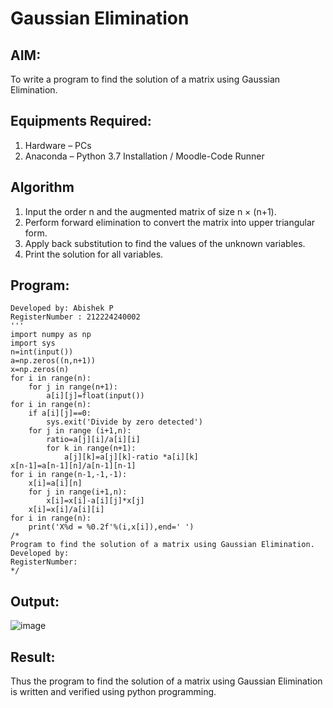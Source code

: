 # Gaussian Elimination

## AIM:
To write a program to find the solution of a matrix using Gaussian Elimination.

## Equipments Required:
1. Hardware – PCs
2. Anaconda – Python 3.7 Installation / Moodle-Code Runner

## Algorithm
1. Input the order n and the augmented matrix of size n × (n+1).
2. Perform forward elimination to convert the matrix into upper triangular form.
3. Apply back substitution to find the values of the unknown variables.
4. Print the solution for all variables.

## Program:
```'''Program to solve a matrix using Gaussian elimination without partial pivoting.
Developed by: Abishek P
RegisterNumber : 212224240002
'''
import numpy as np
import sys
n=int(input())
a=np.zeros((n,n+1))
x=np.zeros(n)
for i in range(n):
    for j in range(n+1):
        a[i][j]=float(input())
for i in range(n):
    if a[i][j]==0:
        sys.exit('Divide by zero detected')
    for j in range (i+1,n):
        ratio=a[j][i]/a[i][i]
        for k in range(n+1):
            a[j][k]=a[j][k]-ratio *a[i][k]
x[n-1]=a[n-1][n]/a[n-1][n-1]
for i in range(n-1,-1,-1):
    x[i]=a[i][n]
    for j in range(i+1,n):
        x[i]=x[i]-a[i][j]*x[j]
    x[i]=x[i]/a[i][i]
for i in range(n):
    print('X%d = %0.2f'%(i,x[i]),end=' ')
/*
Program to find the solution of a matrix using Gaussian Elimination.
Developed by: 
RegisterNumber: 
*/
```

## Output:
![image](https://github.com/user-attachments/assets/4ece68c9-61ea-4793-bce2-f9b3737000d6)
## Result:
Thus the program to find the solution of a matrix using Gaussian Elimination is written and verified using python programming.

